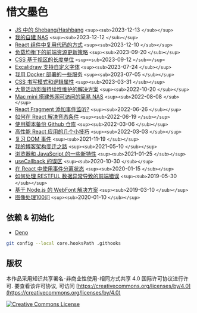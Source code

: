 # 惜文墨色

- [JS 中的 Shebang/Hashbang](https://mebtte.com/shebang_in_js) `<sup><sub>`2023-12-13 `</sub></sup>`
- [我的自建 NAS](https://mebtte.com/my_nas) `<sup><sub>`2023-12-12 `</sub></sup>`
- [React 组件中复用代码的方式](https://mebtte.com/reuse_code_between_react_components) `<sup><sub>`2023-12-10 `</sub></sup>`
- [负载均衡下的前端资源更新策略](https://mebtte.com/update_strategy_of_front_end_assets_under_the_load_balancing) `<sup><sub>`2023-09-20 `</sub></sup>`
- [CSS 基于视区的长度单位](https://mebtte.com/new_css_viewport_units) `<sup><sub>`2023-09-12 `</sub></sup>`
- [Excalidraw 支持自定义字体](https://mebtte.com/excalidraw_with_custom_font) `<sup><sub>`2023-07-24 `</sub></sup>`
- [我用 Docker 部署的一些服务](https://mebtte.com/my_services_deployed_by_docker) `<sup><sub>`2023-07-05 `</sub></sup>`
- [CSS 书写模式和逻辑属性](https://mebtte.com/css_writing_modes_and_logical_properties) `<sup><sub>`2023-03-31 `</sub></sup>`
- [大量活动页面持续性维护的解决方案](https://mebtte.com/solution_of_maintaining_an_abundance_of_activity_pages_continually) `<sup><sub>`2022-10-20 `</sub></sup>`
- [Mac mini 搭建外网可访问的简易 NAS](https://mebtte.com/remote_accessible_nas_by_mac_mini) `<sup><sub>`2022-08-08 `</sub></sup>`
- [React Fragment 添加事件监听?](https://mebtte.com/react_fragment_with_event_listener) `<sup><sub>`2022-06-26 `</sub></sup>`
- [如何在 React 解决竞态条件](https://mebtte.com/how_to_resolve_race_condition_in_react) `<sup><sub>`2022-06-19 `</sub></sup>`
- [使用脚本备份 Github 仓库](https://mebtte.com/use_script_to_backup_github_repository) `<sup><sub>`2022-03-06 `</sub></sup>`
- [高性能 React 应用的几个小技巧](https://mebtte.com/tips_of_high_performance_react_app) `<sup><sub>`2022-03-03 `</sub></sup>`
- [复习 DOM 事件](https://mebtte.com/review_dom_event) `<sup><sub>`2021-11-19 `</sub></sup>`
- [我的博客架构变迁之路](https://mebtte.com/migration_of_my_blog_structure) `<sup><sub>`2021-05-10 `</sub></sup>`
- [浏览器和 JavaScript 的一些新特性](https://mebtte.com/new_features_of_browser_and_js_202101) `<sup><sub>`2021-01-25 `</sub></sup>`
- [useCallback 的误区](https://mebtte.com/use_callback_misunderstanding) `<sup><sub>`2020-10-30 `</sub></sup>`
- [在 React 中使用事件分离状态](https://mebtte.com/split_react_state_by_event) `<sup><sub>`2020-01-15 `</sub></sup>`
- [如何处理 RESTFUL 数据异常导致的前端错误](https://mebtte.com/handle_restful_api_error) `<sup><sub>`2019-05-30 `</sub></sup>`
- [基于 Node.js 的 WebFont 解决方案](https://mebtte.com/web_font_solution_by_node) `<sup><sub>`2019-03-10 `</sub></sup>`
- [图像处理100问](articles/ImageProcessing100Wen) `<sup><sub>`2020-01-10 `</sub></sup>`

## 依赖 & 初始化

- [Deno](https://deno.com)

```sh
git config --local core.hooksPath .githooks
```

## 版权

本作品采用知识共享署名-非商业性使用-相同方式共享 4.0 国际许可协议进行许可. 要查看该许可协议, 可访问 [https://creativecommons.org/licenses/by/4.0](https://creativecommons.org/licenses/by/4.0)

<a rel="license" href="http://creativecommons.org/licenses/by-nc-sa/4.0/"><img alt="Creative Commons License" style="border-width:0" src="https://i.creativecommons.org/l/by-nc-sa/4.0/88x31.png" /></a>
